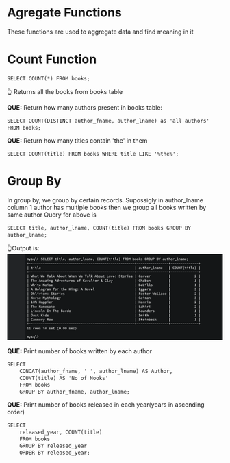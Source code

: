 # **Agregate Functions**

These functions are used to aggregate data and find meaning in it

# Count Function

```
SELECT COUNT(*) FROM books;
```

👆 Returns all the books from books table

**QUE:** Return how many authors present in books table:

```
SELECT COUNT(DISTINCT author_fname, author_lname) as 'all authors' FROM books;
```

**QUE:** Return how many titles contain 'the' in them

```
SELECT COUNT(title) FROM books WHERE title LIKE '%the%';
```

# Group By

In group by, we group by certain records.
Supossigly in author_lname column 1 author has multiple books then we group all books written by same author
Query for above is

```
SELECT title, author_lname, COUNT(title) FROM books GROUP BY author_lname;
```

👆Output is:
![output](./output1.png)

**QUE:** Print number of books written by each author

```
SELECT
    CONCAT(author_fname, ' ', author_lname) AS Author,
    COUNT(title) AS 'No of Nooks'
    FROM books
    GROUP BY author_fname, author_lname;
```

**QUE:** Print number of books released in each year(years in ascending order)

```
SELECT
    released_year, COUNT(title)
    FROM books
    GROUP BY released_year
    ORDER BY released_year;
```

